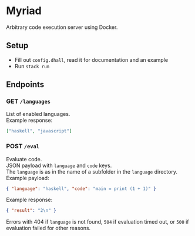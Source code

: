 # Myriad

Arbitrary code execution server using Docker.  

## Setup

- Fill out `config.dhall`, read it for documentation and an example
- Run `stack run`

## Endpoints

### **GET** `/languages`
List of enabled languages.  
Example response:  

```json
["haskell", "javascript"]
```

### **POST** `/eval`
Evaluate code.  
JSON payload with `language` and `code` keys.  
The `language` is as in the name of a subfolder in the `language` directory.  
Example payload:  

```json
{ "language": "haskell", "code": "main = print (1 + 1)" }
```

Example response:  

```json
{ "result": "2\n" }
```

Errors with 404 if `language` is not found, `504` if evaluation timed out, or `500` if evaluation failed for other reasons.  
